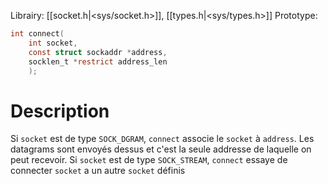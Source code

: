 Librairy: [[socket.h|<sys/socket.h>]], [[types.h|<sys/types.h>]]
Prototype: 
```C
int connect(
	int socket,
	const struct sockaddr *address, 
	socklen_t *restrict address_len
	);
```
# Description
Si `socket` est de type `SOCK_DGRAM`, `connect` associe le `socket` à `address`. Les datagrams sont envoyés dessus et c'est la seule addresse de laquelle on peut recevoir.
Si `socket` est de type `SOCK_STREAM`, `connect` essaye de connecter `socket` a un autre `socket` définis 